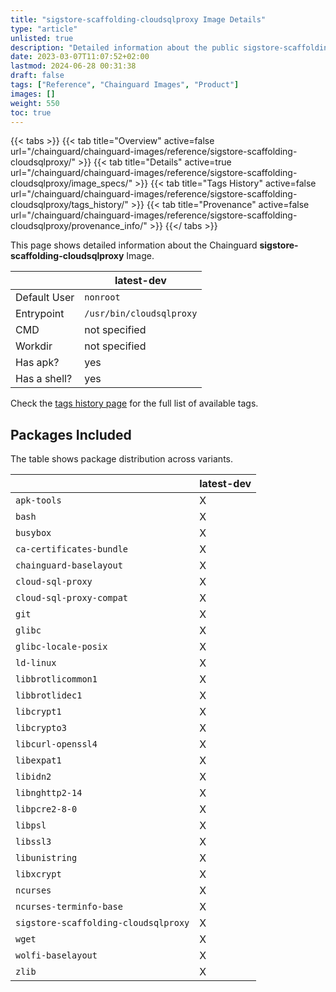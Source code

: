 ```yaml
---
title: "sigstore-scaffolding-cloudsqlproxy Image Details"
type: "article"
unlisted: true
description: "Detailed information about the public sigstore-scaffolding-cloudsqlproxy Chainguard Image."
date: 2023-03-07T11:07:52+02:00
lastmod: 2024-06-28 00:31:38
draft: false
tags: ["Reference", "Chainguard Images", "Product"]
images: []
weight: 550
toc: true
---
```


{{< tabs >}}
{{< tab title="Overview" active=false url="/chainguard/chainguard-images/reference/sigstore-scaffolding-cloudsqlproxy/" >}}
{{< tab title="Details" active=true url="/chainguard/chainguard-images/reference/sigstore-scaffolding-cloudsqlproxy/image_specs/" >}}
{{< tab title="Tags History" active=false url="/chainguard/chainguard-images/reference/sigstore-scaffolding-cloudsqlproxy/tags_history/" >}}
{{< tab title="Provenance" active=false url="/chainguard/chainguard-images/reference/sigstore-scaffolding-cloudsqlproxy/provenance_info/" >}}
{{</ tabs >}}

This page shows detailed information about the Chainguard **sigstore-scaffolding-cloudsqlproxy** Image.

|              | latest-dev               |
|--------------|--------------------------|
| Default User | `nonroot`                |
| Entrypoint   | `/usr/bin/cloudsqlproxy` |
| CMD          | not specified            |
| Workdir      | not specified            |
| Has apk?     | yes                      |
| Has a shell? | yes                      |

Check the [tags history page](/chainguard/chainguard-images/reference/sigstore-scaffolding-cloudsqlproxy/tags_history/) for the full list of available tags.

## Packages Included
The table shows package distribution across variants.

|                                      | latest-dev |
|--------------------------------------|------------|
| `apk-tools`                          | X          |
| `bash`                               | X          |
| `busybox`                            | X          |
| `ca-certificates-bundle`             | X          |
| `chainguard-baselayout`              | X          |
| `cloud-sql-proxy`                    | X          |
| `cloud-sql-proxy-compat`             | X          |
| `git`                                | X          |
| `glibc`                              | X          |
| `glibc-locale-posix`                 | X          |
| `ld-linux`                           | X          |
| `libbrotlicommon1`                   | X          |
| `libbrotlidec1`                      | X          |
| `libcrypt1`                          | X          |
| `libcrypto3`                         | X          |
| `libcurl-openssl4`                   | X          |
| `libexpat1`                          | X          |
| `libidn2`                            | X          |
| `libnghttp2-14`                      | X          |
| `libpcre2-8-0`                       | X          |
| `libpsl`                             | X          |
| `libssl3`                            | X          |
| `libunistring`                       | X          |
| `libxcrypt`                          | X          |
| `ncurses`                            | X          |
| `ncurses-terminfo-base`              | X          |
| `sigstore-scaffolding-cloudsqlproxy` | X          |
| `wget`                               | X          |
| `wolfi-baselayout`                   | X          |
| `zlib`                               | X          |

